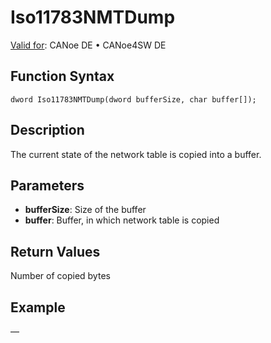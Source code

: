 # Iso11783NMTDump

[Valid for](../../../../Shared/FeatureAvailability.md): CANoe DE • CANoe4SW DE

## Function Syntax

```
dword Iso11783NMTDump(dword bufferSize, char buffer[]);
```

## Description

The current state of the network table is copied into a buffer.

## Parameters

- **bufferSize**: Size of the buffer
- **buffer**: Buffer, in which network table is copied

## Return Values

Number of copied bytes

## Example

—
